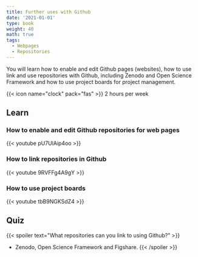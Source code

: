 ```yaml
---
title: Further uses with Github
date: '2021-01-01'
type: book
weight: 40
math: true
tags:
  - Webpages
  - Repositories
---
```


You will learn how to enable and edit Github pages (websites), how to use link and use repositories with Github, including Zenodo and Open Science Framework and how to use project boards for project management.

<!--more-->

{{< icon name="clock" pack="fas" >}} 2 hours per week

## Learn
### How to enable and edit Github repositories for web pages
{{< youtube pU7UlAip4oo  >}}

### How to link repositories in Github
{{< youtube 9RVFFg4A9gY  >}}

### How to use project boards
{{< youtube tbB9NGKSdZ4  >}}

## Quiz

{{< spoiler text="What repositories can you link to using Github?" >}}
* Zenodo, Open Science Framework and Figshare.
{{< /spoiler >}}
